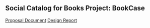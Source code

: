 ## Social Catalog for Books Project: BookCase

[Proposal Document](https://github.com/cemalahmet/book-catalog-project-cs-353/blob/main/proposal.pdf)
[Design Report](https://github.com/cemalahmet/book-catalog-project-cs-353/blob/main/desing-report.pdf)
